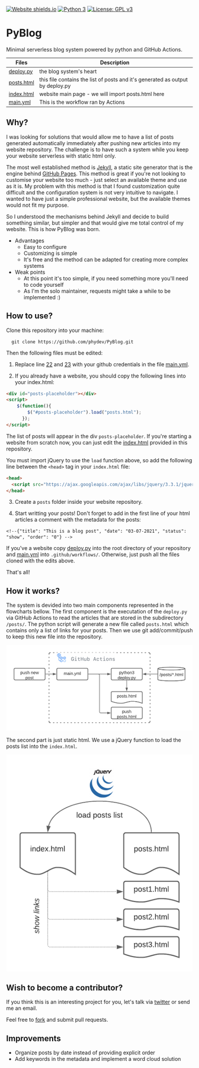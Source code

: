 [![Website shields.io](https://img.shields.io/website-up-down-green-red/http/shields.io.svg)](http://phydev.github.io/PyBlog)
[![Python 3](https://pyup.io/repos/github/ocbe-uio/trajpy/python-3-shield.svg)](https://pyup.io/repos/github/ocbe-uio/trajpy/)
[![License: GPL v3](https://img.shields.io/badge/License-GPLv3-blue.svg)](https://www.gnu.org/licenses/gpl-3.0)

# PyBlog
Minimal serverless blog system powered by python and GitHub Actions.


| Files |  Description  |
| ------------------- | ------------------- |
|  [deploy.py](https://github.com/phydev/PyBlog/blob/main/deploy.py) |  the blog system's heart|
| [posts.html](https://github.com/phydev/PyBlog/blob/main/posts.html) | this file contains the list of posts and it's generated as output by deploy.py|
| [index.html](https://github.com/phydev/PyBlog/blob/main/index.html) | website main page - we will import posts.html here |
|  [main.yml](https://github.com/phydev/PyBlog/blob/main/.github/workflows/main.yml) | This is the workflow ran by Actions  |

## Why?

I was looking for solutions that would allow me to have a list of posts generated automatically immediately after pushing new articles into my website repository. The challenge is to have such a system while you keep your website serverless with static html only.

The most well established method is [Jekyll](https://github.com/jekyll/jekyll), a static site generator that is the engine behind [GitHub Pages](https://docs.github.com/en/pages/setting-up-a-github-pages-site-with-jekyll). This method is great if you're not looking to customise your website too much - just select an available theme and use as it is. My problem with this method is that I found customization quite difficult and the configuration system is not very intuitive to navigate. I wanted to have just a simple professional website, but the available themes would not fit my purpose. 

So I understood the mechanisms behind Jekyll and decide to build something similar, but simpler and that would give me total control of my website. This is how PyBlog was born.

- Advantages
  - Easy to configure
  - Customizing is simple
  - It's free and the method can be adapted for creating more complex systems
- Weak points
  - At this point it's too simple, if you need something more you'll need to code yourself
  - As I'm the solo maintainer, requests might take a while to be implemented :)    

## How to use?

Clone this repository into your machine:

```
  git clone https://github.com/phydev/PyBlog.git
```

Then the following files must be edited:
1. Replace line [22](https://github.com/phydev/PyBlog/blob/85b8baf2ac72f76ea71f9289b2dca459b48aa57c/.github/workflows/main.yml#L22) and [23](https://github.com/phydev/PyBlog/blob/85b8baf2ac72f76ea71f9289b2dca459b48aa57c/.github/workflows/main.yml#L23) with your github credentials in the file [main.yml](https://github.com/phydev/PyBlog/blob/main/.github/workflows/main.yml). 

2. If you already have a website, you should copy the following lines into your index.html:
```html
<div id="posts-placeholder"></div>
<script>
    $(function(){
        $("#posts-placeholder").load("posts.html");
      });
</script>
```

The list of posts will appear in the div `posts-placeholder`. If you're starting a website from scratch now, you can just edit the [index.html](https://github.com/phydev/PyBlog/blob/main/index.html) provided in this  repository.

You must import jQuery to use the `load` function above, so add the following line between the `<head>` tag in your `index.html` file:
```html
<head>
  <script src="https://ajax.googleapis.com/ajax/libs/jquery/3.3.1/jquery.min.js"></script>
</head>
```

3. Create a `posts` folder inside your website repository.

4. Start writting your posts! Don't forget to add in the first line of your html articles a comment with the metadata for the posts:
```
<!--{"title": "This is a blog post", "date": "03-07-2021", "status": "show", "order": "0"} -->
```

If you've a website copy [deploy.py](https://github.com/phydev/PyBlog/blob/main/deploy.py) into the root directory of your repository and [main.yml](https://github.com/phydev/PyBlog/blob/main/.github/workflows/main.yml) into `.github/workflows/`. Otherwise, just push all the files cloned with the edits above.


That's all!


## How it works?

The system is devided into two main components represented in the flowcharts bellow. The first component is the executation of the `deploy.py` via GitHub Actions to read the articles that are stored in the subdirectory `/posts/`. The python script will generate a new file called `posts.html` which contains only a list of links for your posts. Then we use git add/commit/push to keep this new file into the repository. 

![PyBlog flowchart](https://github.com/phydev/PyBlog/blob/700c28a352072e341ca8e047e8a196da23681a0e/docs/PyBlog.png)

The second part is just static html. We use a jQuery function to load the posts list into the `index.html`. 

![PyBlog flowchart - part 2](https://github.com/phydev/PyBlog/blob/700c28a352072e341ca8e047e8a196da23681a0e/docs/PyBlog_jQuery.png) 


## Wish to become a contributor?
If you think this is an interesting project for you, let's talk via [twitter](https://twitter.com/phydev_) or send me an email. 

Feel free to [fork](https://github.com/phydev/PyBlog/fork) and submit pull requests. 

## Improvements
- Organize posts by date instead of providing explicit order
- Add keywords in the metadata and implement a word cloud solution

